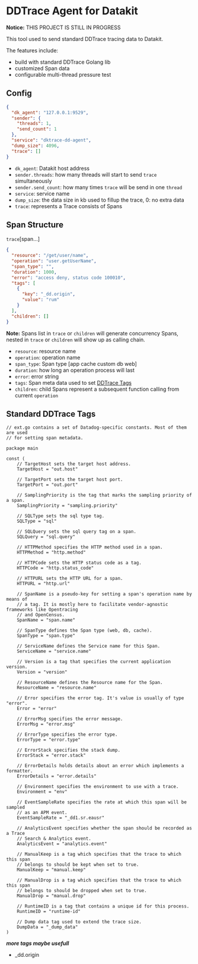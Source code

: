 # DDTrace Agent for Datakit

**Notice:** THIS PROJECT IS STILL IN PROGRESS

This tool used to send standard DDTrace tracing data to Datakit.

The features include:

- build with standard DDTrace Golang lib
- customized Span data
- configurable multi-thread pressure test

## Config

```json
{
  "dk_agent": "127.0.0.1:9529",
  "sender": {
    "threads": 1,
    "send_count": 1
  },
  "service": "dktrace-dd-agent",
  "dump_size": 4096,
  "trace": []
}
```

- `dk_agent`: Datakit host address
- `sender.threads`: how many threads will start to send `trace` simultaneously
- `sender.send_count`: how many times `trace` will be send in one `thread`
- `service`: service name
- `dump_size`: the data size in kb used to fillup the trace, 0: no extra data
- `trace`: represents a Trace consists of Spans

## Span Structure

`trace`\[span...\]

```json
{
  "resource": "/get/user/name",
  "operation": "user.getUserName",
  "span_type": "",
  "duration": 1000,
  "error": "access deny, status code 100010",
  "tags": [
    {
      "key": "_dd.origin",
      "value": "rum"
    }
  ],
  "children": []
}
```

**Note:** Spans list in `trace` or `children` will generate concurrency Spans, nested in `trace` or `children` will show up as calling chain.

- `resource`: resource name
- `operation`: operation name
- `span_type`: Span type [app cache custom db web]
- `duration`: how long an operation process will last
- `error`: error string
- `tags`: Span meta data used to set [DDTrace Tags](#standard-ddtrace-tags)
- `children`: child Spans represent a subsequent function calling from current `operation`

## Standard DDTrace Tags

```golang
// ext.go contains a set of Datadog-specific constants. Most of them are used
// for setting span metadata.

package main

const (
	// TargetHost sets the target host address.
	TargetHost = "out.host"

	// TargetPort sets the target host port.
	TargetPort = "out.port"

	// SamplingPriority is the tag that marks the sampling priority of a span.
	SamplingPriority = "sampling.priority"

	// SQLType sets the sql type tag.
	SQLType = "sql"

	// SQLQuery sets the sql query tag on a span.
	SQLQuery = "sql.query"

	// HTTPMethod specifies the HTTP method used in a span.
	HTTPMethod = "http.method"

	// HTTPCode sets the HTTP status code as a tag.
	HTTPCode = "http.status_code"

	// HTTPURL sets the HTTP URL for a span.
	HTTPURL = "http.url"

	// SpanName is a pseudo-key for setting a span's operation name by means of
	// a tag. It is mostly here to facilitate vendor-agnostic frameworks like Opentracing
	// and OpenCensus.
	SpanName = "span.name"

	// SpanType defines the Span type (web, db, cache).
	SpanType = "span.type"

	// ServiceName defines the Service name for this Span.
	ServiceName = "service.name"

	// Version is a tag that specifies the current application version.
	Version = "version"

	// ResourceName defines the Resource name for the Span.
	ResourceName = "resource.name"

	// Error specifies the error tag. It's value is usually of type "error".
	Error = "error"

	// ErrorMsg specifies the error message.
	ErrorMsg = "error.msg"

	// ErrorType specifies the error type.
	ErrorType = "error.type"

	// ErrorStack specifies the stack dump.
	ErrorStack = "error.stack"

	// ErrorDetails holds details about an error which implements a formatter.
	ErrorDetails = "error.details"

	// Environment specifies the environment to use with a trace.
	Environment = "env"

	// EventSampleRate specifies the rate at which this span will be sampled
	// as an APM event.
	EventSampleRate = "_dd1.sr.eausr"

	// AnalyticsEvent specifies whether the span should be recorded as a Trace
	// Search & Analytics event.
	AnalyticsEvent = "analytics.event"

	// ManualKeep is a tag which specifies that the trace to which this span
	// belongs to should be kept when set to true.
	ManualKeep = "manual.keep"

	// ManualDrop is a tag which specifies that the trace to which this span
	// belongs to should be dropped when set to true.
	ManualDrop = "manual.drop"

	// RuntimeID is a tag that contains a unique id for this process.
	RuntimeID = "runtime-id"

	// Dump data tag used to extend the trace size.
	DumpData = "_dump_data"
)
```

**_more tags maybe usefull_**

- \_dd.origin
